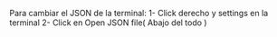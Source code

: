 Para cambiar el JSON de la terminal:
1- Click derecho y settings en la terminal
2- Click en Open JSON file( Abajo del todo )